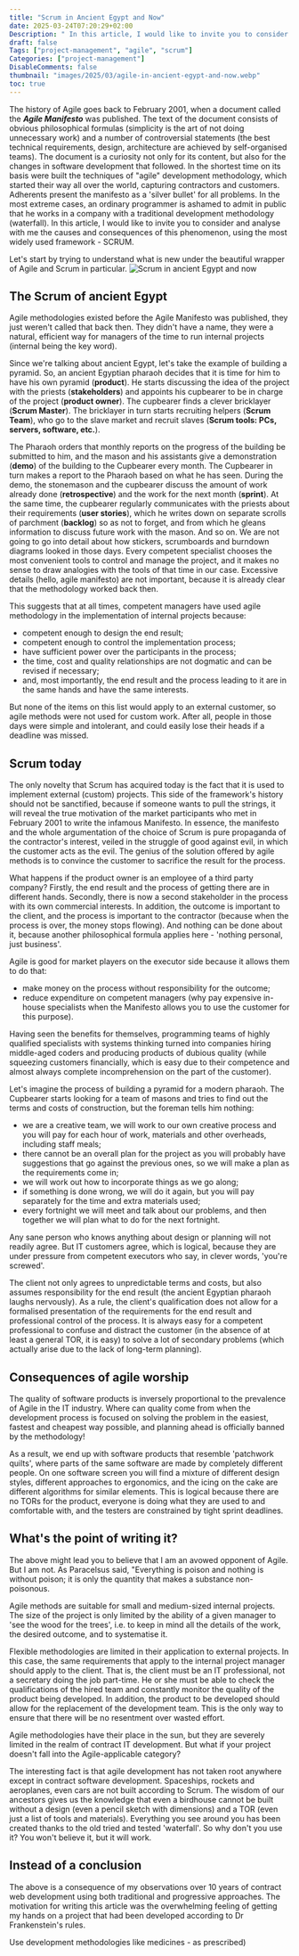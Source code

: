 ```yaml
---
title: "Scrum in Ancient Egypt and Now"
date: 2025-03-24T07:20:29+02:00
Description: " In this article, I would like to invite you to consider and analyse with me the causes and consequences of this phenomenon, using the most widely used framework - SCRUM."
draft: false
Tags: ["project-management", "agile", "scrum"]
Categories: ["project-management"]
DisableComments: false
thumbnail: "images/2025/03/agile-in-ancient-egypt-and-now.webp"
toc: true
---
```


The history of Agile goes back to February 2001, when a document called the ***Agile Manifesto*** was published. The text of the document consists of obvious philosophical formulas (simplicity is the art of not doing unnecessary work) and a number of controversial statements (the best technical requirements, design, architecture are achieved by self-organised teams). The document is a curiosity not only for its content, but also for the changes in software development that followed. In the shortest time on its basis were built the techniques of "agile" development methodology, which started their way all over the world, capturing contractors and customers. Adherents present the manifesto as a 'silver bullet' for all problems. In the most extreme cases, an ordinary programmer is ashamed to admit in public that he works in a company with a traditional development methodology (waterfall). In this article, I would like to invite you to consider and analyse with me the causes and consequences of this phenomenon, using the most widely used framework - SCRUM.

Let's start by trying to understand what is new under the beautiful wrapper of Agile and Scrum in particular.
![Scrum in ancient Egypt and now](/images/2025/03/agile-in-ancient-egypt-and-now.webp)

## The Scrum of ancient Egypt
Agile methodologies existed before the Agile Manifesto was published, they just weren't called that back then. They didn't have a name, they were a natural, efficient way for managers of the time to run internal projects (internal being the key word).

Since we're talking about ancient Egypt, let's take the example of building a pyramid. So, an ancient Egyptian pharaoh decides that it is time for him to have his own pyramid (**product**). He starts discussing the idea of the project with the priests (**stakeholders**) and appoints his cupbearer to be in charge of the project (**product owner**). The cupbearer finds a clever bricklayer (**Scrum Master**). The bricklayer in turn starts recruiting helpers (**Scrum Team**), who go to the slave market and recruit slaves (**Scrum tools: PCs, servers, software, etc.**).

The Pharaoh orders that monthly reports on the progress of the building be submitted to him, and the mason and his assistants give a demonstration (**demo**) of the building to the Cupbearer every month. The Cupbearer in turn makes a report to the Pharaoh based on what he has seen. During the demo, the stonemason and the cupbearer discuss the amount of work already done (**retrospective**) and the work for the next month (**sprint**). At the same time, the cupbearer regularly communicates with the priests about their requirements (**user stories**), which he writes down on separate scrolls of parchment (**backlog**) so as not to forget, and from which he gleans information to discuss future work with the mason. And so on. We are not going to go into detail about how stickers, scrumboards and burndown diagrams looked in those days. Every competent specialist chooses the most convenient tools to control and manage the project, and it makes no sense to draw analogies with the tools of that time in our case. Excessive details (hello, agile manifesto) are not important, because it is already clear that the methodology worked back then.

This suggests that at all times, competent managers have used agile methodology in the implementation of internal projects because:
- competent enough to design the end result;
- competent enough to control the implementation process;
- have sufficient power over the participants in the process;
- the time, cost and quality relationships are not dogmatic and can be revised if necessary;
- and, most importantly, the end result and the process leading to it are in the same hands and have the same interests.

But none of the items on this list would apply to an external customer, so agile methods were not used for custom work. After all, people in those days were simple and intolerant, and could easily lose their heads if a deadline was missed.

## Scrum today
The only novelty that Scrum has acquired today is the fact that it is used to implement external (custom) projects. This side of the framework's history should not be sanctified, because if someone wants to pull the strings, it will reveal the true motivation of the market participants who met in February 2001 to write the infamous Manifesto. In essence, the manifesto and the whole argumentation of the choice of Scrum is pure propaganda of the contractor's interest, veiled in the struggle of good against evil, in which the customer acts as the evil. The genius of the solution offered by agile methods is to convince the customer to sacrifice the result for the process.

What happens if the product owner is an employee of a third party company? Firstly, the end result and the process of getting there are in different hands. Secondly, there is now a second stakeholder in the process with its own commercial interests. In addition, the outcome is important to the client, and the process is important to the contractor (because when the process is over, the money stops flowing). And nothing can be done about it, because another philosophical formula applies here - 'nothing personal, just business'.

Agile is good for market players on the executor side because it allows them to do that:
- make money on the process without responsibility for the outcome;
- reduce expenditure on competent managers (why pay expensive in-house specialists when the Manifesto allows you to use the customer for this purpose).

Having seen the benefits for themselves, programming teams of highly qualified specialists with systems thinking turned into companies hiring middle-aged coders and producing products of dubious quality (while squeezing customers financially, which is easy due to their competence and almost always complete incomprehension on the part of the customer).

Let's imagine the process of building a pyramid for a modern pharaoh. The Cupbearer starts looking for a team of masons and tries to find out the terms and costs of construction, but the foreman tells him nothing:
- we are a creative team, we will work to our own creative process and you will pay for each hour of work, materials and other overheads, including staff meals;
- there cannot be an overall plan for the project as you will probably have suggestions that go against the previous ones, so we will make a plan as the requirements come in;
- we will work out how to incorporate things as we go along;
- if something is done wrong, we will do it again, but you will pay separately for the time and extra materials used;
- every fortnight we will meet and talk about our problems, and then together we will plan what to do for the next fortnight.

Any sane person who knows anything about design or planning will not readily agree. But IT customers agree, which is logical, because they are under pressure from competent executors who say, in clever words, 'you're screwed'.

The client not only agrees to unpredictable terms and costs, but also assumes responsibility for the end result (the ancient Egyptian pharaoh laughs nervously). As a rule, the client's qualification does not allow for a formalised presentation of the requirements for the end result and professional control of the process. It is always easy for a competent professional to confuse and distract the customer (in the absence of at least a general TOR, it is easy) to solve a lot of secondary problems (which actually arise due to the lack of long-term planning).

## Consequences of agile worship
The quality of software products is inversely proportional to the prevalence of Agile in the IT industry. Where can quality come from when the development process is focused on solving the problem in the easiest, fastest and cheapest way possible, and planning ahead is officially banned by the methodology!

As a result, we end up with software products that resemble 'patchwork quilts', where parts of the same software are made by completely different people. On one software screen you will find a mixture of different design styles, different approaches to ergonomics, and the icing on the cake are different algorithms for similar elements. This is logical because there are no TORs for the product, everyone is doing what they are used to and comfortable with, and the testers are constrained by tight sprint deadlines.

## What's the point of writing it?
The above might lead you to believe that I am an avowed opponent of Agile. But I am not. As Paracelsus said, "Everything is poison and nothing is without poison; it is only the quantity that makes a substance non-poisonous.

Agile methods are suitable for small and medium-sized internal projects. The size of the project is only limited by the ability of a given manager to 'see the wood for the trees', i.e. to keep in mind all the details of the work, the desired outcome, and to systematise it.

Flexible methodologies are limited in their application to external projects. In this case, the same requirements that apply to the internal project manager should apply to the client. That is, the client must be an IT professional, not a secretary doing the job part-time. He or she must be able to check the qualifications of the hired team and constantly monitor the quality of the product being developed. In addition, the product to be developed should allow for the replacement of the development team. This is the only way to ensure that there will be no resentment over wasted effort.

Agile methodologies have their place in the sun, but they are severely limited in the realm of contract IT development. But what if your project doesn't fall into the Agile-applicable category?

The interesting fact is that agile development has not taken root anywhere except in contract software development. Spaceships, rockets and aeroplanes, even cars are not built according to Scrum. The wisdom of our ancestors gives us the knowledge that even a birdhouse cannot be built without a design (even a pencil sketch with dimensions) and a TOR (even just a list of tools and materials). Everything you see around you has been created thanks to the old tried and tested 'waterfall'. So why don't you use it? You won't believe it, but it will work.

## Instead of a conclusion
The above is a consequence of my observations over 10 years of contract web development using both traditional and progressive approaches. The motivation for writing this article was the overwhelming feeling of getting my hands on a project that had been developed according to Dr Frankenstein's rules.

Use development methodologies like medicines - as prescribed)
